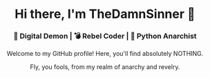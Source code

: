 <h1 align="center">Hi there, I'm TheDamnSinner 👋</h1>
<h3 align="center">👹 Digital Demon | 💣 Rebel Coder | 🐍 Python Anarchist</h3>
<p align="center">Welcome to my GitHub profile! Here, you'll find absolutely NOTHING.</p>
<p align="center">Fly, you fools, from my realm of anarchy and revelry.</p>

